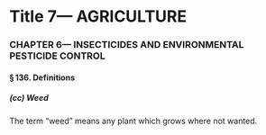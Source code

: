
# Title 7— AGRICULTURE
### CHAPTER 6— INSECTICIDES AND ENVIRONMENTAL PESTICIDE CONTROL
#### § 136. Definitions
##### (cc) Weed

The term “weed” means any plant which grows where not wanted.

